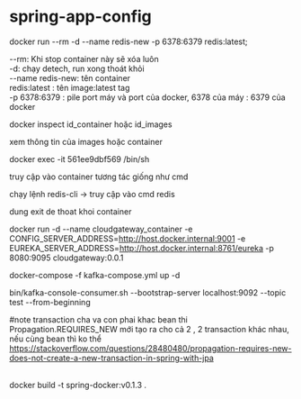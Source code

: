# spring-app-config

docker run --rm -d --name redis-new -p 6378:6379 redis:latest; <br>


--rm: Khi stop container này sẽ xóa luôn <br>
-d: chạy detech, run xong thoát khỏi  <br>
--name redis-new: tên container <br>
redis:latest : tên image:latest tag <br>
-p 6378:6379 : pile port máy và port của docker, 6378 của máy : 6379 của docker <br>

docker inspect id_container hoặc id_images <br>

xem thông tin của images hoặc container <br>


docker exec -it  561ee9dbf569 /bin/sh <br>

truy cập vào container tương tác giống như cmd <br>

chạy lệnh redis-cli -> truy cập vào cmd redis <br>

dung exit de thoat khoi container <br>



docker run -d --name cloudgateway_container -e CONFIG_SERVER_ADDRESS=http://host.docker.internal:9001 -e EUREKA_SERVER_ADDRESS=http://host.docker.internal:8761/eureka  -p 8080:9095 cloudgateway:0.0.1

<p>docker-compose -f kafka-compose.yml up -d</p>


bin/kafka-console-consumer.sh --bootstrap-server localhost:9092 --topic test --from-beginning


#note
transaction cha va con phai khac bean thi Propagation.REQUIRES_NEW mới tạo ra cho cả 2 , 2 transaction khác nhau, nếu cùng bean thì ko thể
https://stackoverflow.com/questions/28480480/propagation-requires-new-does-not-create-a-new-transaction-in-spring-with-jpa

<br>
docker build -t spring-docker:v0.1.3 .
